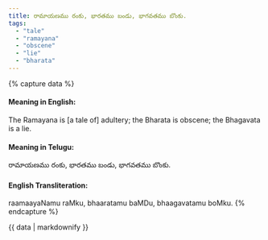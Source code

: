 ```yaml
---
title: రామాయణము రంకు, భారతము బండు, భాగవతము బొంకు.
tags:
  - "tale"
  - "ramayana"
  - "obscene"
  - "lie"
  - "bharata"
---
```


{% capture data %}
#### Meaning in English:
The Ramayana is [a tale of] adultery; the Bharata is obscene; the Bhagavata is a lie.

#### Meaning in Telugu:
రామాయణము రంకు, భారతము బండు, భాగవతము బొంకు.

#### English Transliteration:
raamaayaNamu raMku, bhaaratamu baMDu, bhaagavatamu boMku.
{% endcapture %}

{{ data | markdownify }}

